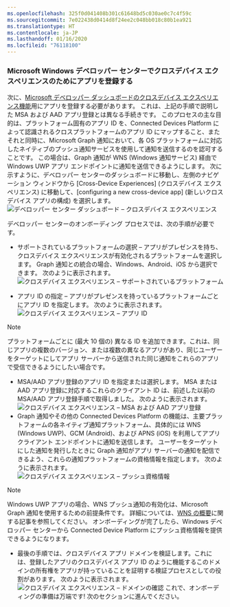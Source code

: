 ```yaml
---
ms.openlocfilehash: 325f0d041408b301c61648bd5c030ae0c7c4f59c
ms.sourcegitcommit: 7e022438d0414d8f24ee2c048bb018c80b1ea921
ms.translationtype: HT
ms.contentlocale: ja-JP
ms.lasthandoff: 01/16/2020
ms.locfileid: "76118100"
---
```

### <a name="register-your-app-in-microsoft-windows-dev-center-for-cross-device-experiences"></a>Microsoft Windows デベロッパー センターでクロスデバイス エクスペリエンスのためにアプリを登録する
次に、[Microsoft デベロッパー ダッシュボードのクロスデバイス エクスペリエンス機能](https://developer.microsoft.com/dashboard/crossplatform/web)用にアプリを登録する必要があります。 これは、上記の手順で説明した MSA および AAD アプリ登録とは異なる手続きです。 このプロセスの主な目的は、プラットフォーム固有のアプリ ID を、Connected Devices Platform によって認識されるクロスプラットフォームのアプリ ID にマップすること、またそれと同時に、Microsoft Graph 通知において、各 OS プラットフォームに対応したネイティブのプッシュ通知サービスを使用して通知を送信するのを認可することです。 この場合は、Graph 通知が WNS (Windows 通知サービス) 経由で Windows UWP アプリ エンドポイントに通知を送信できるようにします。 次に示すように、デベロッパー センターのダッシュボードに移動し、左側のナビゲーション ウィンドウから [Cross-Device Experiences] (クロスデバイス エクスペリエンス) に移動して、[configuring a new cross-device app] (新しいクロスデバイス アプリの構成) を選択します。
![デベロッパー センター ダッシュボード – クロスデバイス エクスペリエンス](../../notifications/media/dev_center_portal/dev_center_portal_1_overview.png)

デベロッパー センターのオンボーディング プロセスでは、次の手順が必要です。
* サポートされているプラットフォームの選択 – アプリがプレゼンスを持ち、クロスデバイス エクスペリエンスが有効化されるプラットフォームを選択します。 Graph 通知との統合の場合、Windows、Android、iOS から選択できます。 次のように表示されます。
![クロスデバイス エクスペリエンス – サポートされているプラットフォーム](../../notifications/media/dev_center_portal/dev_center_portal_2_supported_platforms.png)

* アプリ ID の指定 – アプリがプレゼンスを持っているプラットフォームごとにアプリ ID を指定します。 次のように表示されます。
![クロスデバイス エクスペリエンス – アプリ ID](../../notifications/media/dev_center_portal/dev_center_portal_3_app_ids.png)
> [!NOTE]
> プラットフォームごとに (最大 10 個の) 異なる ID を追加できます。これは、同じアプリの複数のバージョン、または複数の異なるアプリがあり、同じユーザーをターゲットにしてアプリ サーバーから送信された同じ通知をこれらのアプリで受信できるようにしたい場合です。 

* MSA/AAD アプリ登録のアプリ ID を指定または選択します。 MSA または AAD アプリ登録に対応するこれらのクライアント ID は、前述した以前の MSA/AAD アプリ登録手順で取得しました。 次のように表示されます。 
![クロスデバイス エクスペリエンス – MSA および AAD アプリ登録](../../notifications/media/dev_center_portal/dev_center_portal_4_msa_aad_connections.png)
* Graph 通知やその他の Connected Devices Platform の機能は、主要プラットフォームの各ネイティブ通知プラットフォーム、具体的には WNS (Windows UWP)、GCM (Android)、および APNS (iOS) を利用してアプリ クライアント エンドポイントに通知を送信します。 ユーザーをターゲットにした通知を発行したときに Graph 通知がアプリ サーバーの通知を配信できるよう、これらの通知プラットフォームの資格情報を指定します。 次のように表示されます。 
![クロスデバイス エクスペリエンス – プッシュ資格情報](../../notifications/media/dev_center_portal/dev_center_portal_5_push_credentials.png)
> [!NOTE] 
> Windows UWP アプリの場合、WNS プッシュ通知の有効化は、Microsoft Graph 通知を使用するための前提条件です。 詳細については、[WNS の概要](https://docs.microsoft.com/windows/uwp/design/shell/tiles-and-notifications/windows-push-notification-services--wns--overview)に関する記事を参照してください。 オンボーディングが完了したら、Windows デベロッパー センターから Connected Device Platform にプッシュ資格情報を提供できるようになります。 
* 最後の手順では、クロスデバイス アプリ ドメインを検証します。これには、登録したアプリのクロスデバイス アプリ ID のように機能するこのドメインの所有権をアプリが持っていることを証明する検証プロセスとしての役割があります。 次のように表示されます。  
![クロスデバイス エクスペリエンス – ドメインの確認](../../notifications/media/dev_center_portal/dev_center_portal_6_domain_verification.png) これで、オンボーディングの準備は万端です! 次のセクションに進んでください。 


